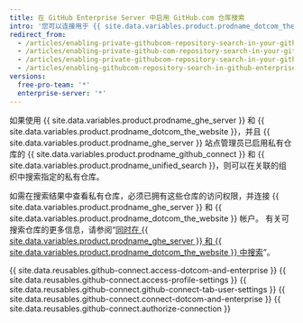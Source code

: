 ```yaml
---
title: 在 GitHub Enterprise Server 中启用 GitHub.com 仓库搜索
intro: '您可以连接用于 {{ site.data.variables.product.prodname_dotcom_the_website }} 和 {{ site.data.variables.product.prodname_ghe_server }} 的个人帐户，从 {{ site.data.variables.product.prodname_ghe_server }} 搜索特定私有 {{ site.data.variables.product.prodname_dotcom_the_website }} 仓库中的内容。'
redirect_from:
  - /articles/enabling-private-githubcom-repository-search-in-your-github-enterprise-account/
  - /articles/enabling-private-github-com-repository-search-in-your-github-enterprise-server-account/
  - /articles/enabling-private-githubcom-repository-search-in-your-github-enterprise-server-account/
  - /articles/enabling-githubcom-repository-search-in-github-enterprise-server
versions:
  free-pro-team: '*'
  enterprise-server: '*'
---
```


如果使用 {{ site.data.variables.product.prodname_ghe_server }} 和 {{ site.data.variables.product.prodname_dotcom_the_website }}，并且 {{ site.data.variables.product.prodname_ghe_server }} 站点管理员已启用私有仓库的 {{ site.data.variables.product.prodname_github_connect }} 和 {{ site.data.variables.product.prodname_unified_search }}，则可以在关联的组织中搜索指定的私有仓库。

如需在搜索结果中查看私有仓库，必须已拥有这些仓库的访问权限，并连接 {{ site.data.variables.product.prodname_ghe_server }} 和 {{ site.data.variables.product.prodname_dotcom_the_website }} 帐户。 有关可搜索仓库的更多信息，请参阅“[同时在 {{ site.data.variables.product.prodname_ghe_server }} 和 {{ site.data.variables.product.prodname_dotcom_the_website }} 中搜索](/articles/about-searching-on-github/#searching-across-github-enterprise-and-githubcom-simultaneously)”。

{{ site.data.reusables.github-connect.access-dotcom-and-enterprise }}
{{ site.data.reusables.github-connect.access-profile-settings }}
{{ site.data.reusables.github-connect.github-connect-tab-user-settings }}
{{ site.data.reusables.github-connect.connect-dotcom-and-enterprise }}
{{ site.data.reusables.github-connect.authorize-connection }}
